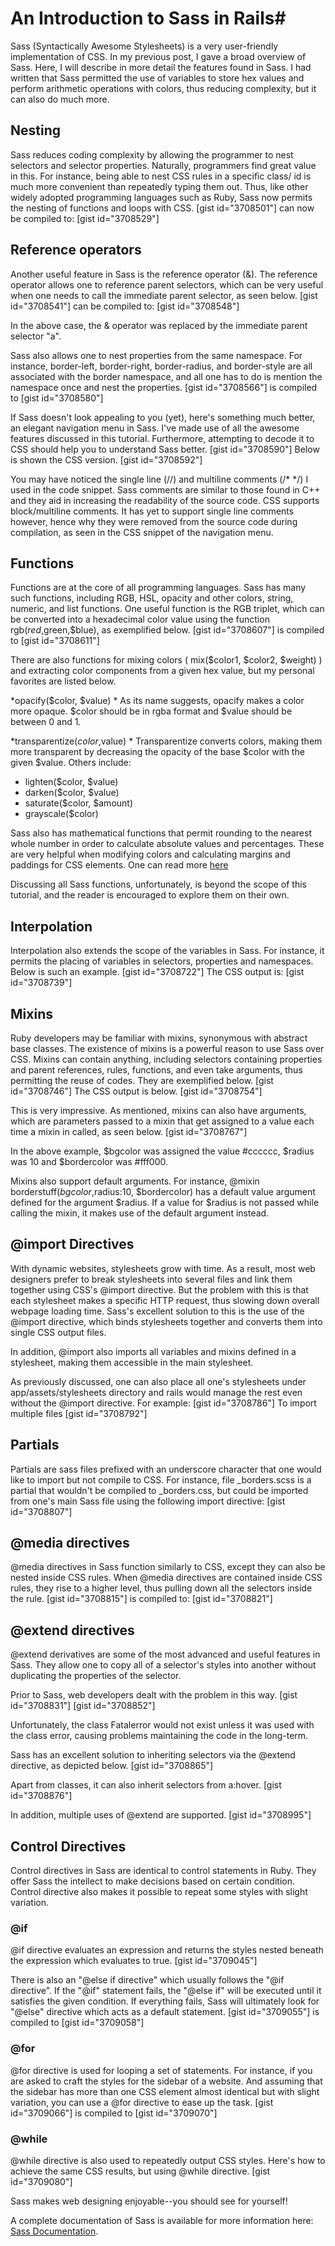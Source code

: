 # An Introduction to Sass in Rails#
Sass (Syntactically Awesome Stylesheets) is a very user-friendly implementation of CSS. In my previous post, I gave a broad overview of Sass. Here, I will describe in more detail the features found in Sass. I had written that Sass permitted the use of variables to store hex values and perform arithmetic operations with colors, thus reducing complexity, but it can also do much more.

## Nesting

Sass reduces coding complexity by allowing the programmer to nest selectors and selector properties. Naturally, programmers find great value in this. For instance, being able to nest CSS rules in a specific class/ id is much more convenient than repeatedly typing them out. Thus, like other widely adopted programming languages such as Ruby, Sass now permits the nesting of functions and loops with CSS.  [gist id="3708501"] can now be compiled to: [gist id="3708529"] 

## Reference operators

Another useful feature in Sass is the reference operator (&). The reference operator allows one to reference parent selectors, which can be very useful when one needs to call the immediate parent selector, as seen below.  [gist id="3708541"] can be compiled to: [gist id="3708548"] 

In the above case, the & operator was replaced by the immediate parent selector "a".

Sass also allows one to nest properties from the same namespace. For instance, border-left, border-right, border-radius, and border-style are all associated with the border namespace, and all one has to do is mention the namespace once and nest the properties. [gist id="3708566"] is compiled to [gist id="3708580"] 

If Sass doesn't look appealing to you (yet), here's something much better, an elegant navigation menu in Sass. I've made use of all the awesome features discussed in this tutorial. Furthermore, attempting to decode it to CSS should help you to understand Sass better. [gist id="3708590"] Below is shown the CSS version. [gist id="3708592"] 

You may have noticed the single line (//) and multiline comments (/* */) I used in the code snippet. Sass comments are similar to those found in C++ and they aid in increasing the readability of the source code. CSS supports block/multiline comments. It has yet to support single line comments however, hence why they were removed from the source code during compilation, as seen in the CSS snippet of the navigation menu.

## Functions 

Functions are at the core of all programming languages. Sass has many such functions, including RGB, HSL, opacity and other colors, string, numeric, and list functions. One useful function is the RGB triplet, which can be converted into a hexadecimal color value using the function rgb($red,$green,$blue), as exemplified below.  [gist id="3708607"] is compiled to [gist id="3708611"] 

There are also functions for mixing colors ( mix($color1, $color2, $weight) ) and extracting color components from a given hex value, but my personal favorites are listed below. 

*opacify($color, $value) * 
As its name suggests, opacify makes a color more opaque. $color should be in rgba format and $value should be between 0 and 1.

*transparentize($color,$value) * 
Transparentize converts colors, making them more transparent by decreasing the opacity of the base $color with the given $value. Others include: 

*   lighten($color, $value) 
*   darken($color, $value) 
*   saturate($color, $amount)
*   grayscale($color)

Sass also has mathematical functions that permit rounding to the nearest whole number in order to calculate absolute values and percentages. These are very helpful when modifying colors and calculating margins and paddings for CSS elements. One can read more [here][1] 

Discussing all Sass functions, unfortunately, is beyond the scope of this tutorial, and the reader is encouraged to explore them on their own.

## Interpolation

Interpolation also extends the scope of the variables in Sass. For instance, it permits the placing of variables in selectors, properties and namespaces. Below is such an example.  [gist id="3708722"] The CSS output is: [gist id="3708739"] 

## Mixins

Ruby developers may be familiar with mixins, synonymous with abstract base classes. The existence of mixins is a powerful reason to use Sass over CSS. Mixins can contain anything, including selectors containing properties and parent references, rules, functions, and even take arguments, thus permitting the reuse of codes. They are exemplified below. [gist id="3708746"] The CSS output is below. [gist id="3708754"] 

This is very impressive. As mentioned, mixins can also have arguments, which are parameters passed to a mixin that get assigned to a value each time a mixin in called, as seen below. [gist id="3708767"] 

In the above example, $bgcolor was assigned the value #cccccc, $radius was 10 and $bordercolor was #fff000. 

Mixins also support default arguments. For instance, @mixin borderstuff($bgcolor,$radius:10, $bordercolor) has a default value argument defined for the argument $radius. If a value for $radius is not passed while calling the mixin, it makes use of the default argument instead.

## @import Directives

With dynamic websites, stylesheets grow with time. As a result, most web designers prefer to break stylesheets into several files and link them together using CSS's @import directive. But the problem with this is that each stylesheet makes a specific HTTP request, thus slowing down overall webpage loading time. Sass's excellent solution to this is the use of the @import directive, which binds stylesheets together and converts them into single CSS output files. 

In addition, @import also imports all variables and mixins defined in a stylesheet, making them accessible in the main stylesheet.

As previously discussed, one can also place all one's stylesheets under app/assets/stylesheets directory and rails would manage the rest even without the @import directive.  For example: [gist id="3708786"] To import multiple files [gist id="3708792"] 

## Partials 

Partials are sass files prefixed with an underscore character that one would like to import but not compile to CSS. For instance, file \_borders.scss is a partial that wouldn't be compiled to \_borders.css, but could be imported from one's main Sass file using the following import directive:  [gist id="3708807"] 

## @media directives

@media directives in Sass function similarly to CSS, except they can also be nested inside CSS rules. When @media directives are contained inside CSS rules, they rise to a higher level, thus pulling down all the selectors inside the rule. [gist id="3708815"] is compiled to: [gist id="3708821"] 

## @extend directives

@extend derivatives are some of the most advanced and useful features in Sass. They allow one to copy all of a selector's styles into another without duplicating the properties of the selector.

Prior to Sass, web developers dealt with the problem in this way. \[gist id="3708831"\] \[gist id="3708852"\] 

Unfortunately, the class Fatalerror would not exist unless it was used with the class error, causing problems maintaining the code in the long-term.

Sass has an excellent solution to inheriting selectors via the @extend directive, as depicted below. [gist id="3708865"] 

Apart from classes, it can also inherit selectors from a:hover. [gist id="3708876"] 

In addition, multiple uses of @extend are supported. [gist id="3708995"] 

## Control Directives 

Control directives in Sass are identical to control statements in Ruby. They offer Sass the intellect to make decisions based on certain condition. Control directive also makes it possible to repeat some styles with slight variation.</h1> 
### @if

@if directive evaluates an expression and returns the styles nested beneath the expression which evaluates to true.  [gist id="3709045"] 

There is also an "@else if directive" which usually follows the "@if directive". If the "@if" statement fails, the "@else if" will be executed until it satisfies the given condition. If everything fails, Sass will ultimately look for "@else" directive which acts as a default statement. [gist id="3709055"] is compiled to [gist id="3709058"] 

### @for

@for directive is used for looping a set of statements. For instance, if you are asked to craft the styles for the sidebar of a website. And assuming that the sidebar has more than one CSS element almost identical but with slight variation, you can use a @for directive to ease up the task.  [gist id="3709066"] is compiled to [gist id="3709070"] 

### @while 

@while directive is also used to repeatedly output CSS styles. Here's how to achieve the same CSS results, but using @while directive. [gist id="3709080"] 

Sass makes web designing enjoyable--you should see for yourself! 

A complete documentation of Sass is available for more information here: [Sass Documentation][2].

 [1]: http://sass-lang.com/docs/yardoc/Sass/Script/Functions.html
 [2]: http://www.google.com/url?q=http%3A%2F%2Fsass-lang.com%2Fdocs%2Fyardoc%2Ffile.SASS_REFERENCE.html&sa=D&sntz=1&usg=AFQjCNHJqU8McYjyzQnSdUi48urfVq6Euw
